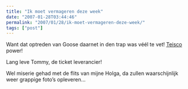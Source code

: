 ```yaml
---
title: "Ik moet vermageren deze week"
date: "2007-01-28T03:44:46"
permalink: "2007/01/28/ik-moet-vermageren-deze-week/"
tags: ["post"]
---
```

Want dat optreden van Goose daarnet in den trap was véél te vet! [Teisco](http://en.wikipedia.org/wiki/Teisco "http://en.wikipedia.org/wiki/Teisco") power!

Lang leve Tommy, de ticket leverancier!

Wel miserie gehad met de flits van mijne Holga, da zullen waarschijnlijk weer grappige foto’s opleveren…
